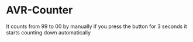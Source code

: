 # AVR-Counter
It counts from 99 to 00 by manually if you press the button for 3 seconds it starts counting down automatically
